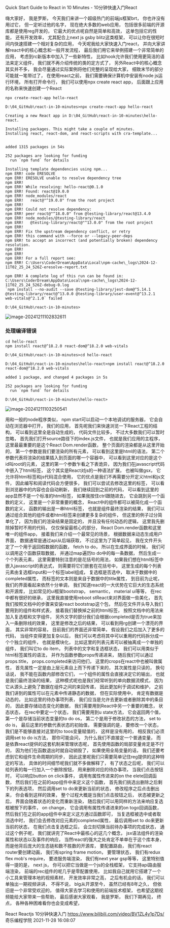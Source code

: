 Quick Start Guide to React in 10 Minutes - 10分钟快速入门React





嗨大家好， 我是罗斯， 今天我们来讲一个超级热门的前端js框架brt， 你也许没有用过它， 但一定听过他的名字， 现在绝大多数的web应用， 包括很多前端的开源库都是使用reg开发的， 它最大的优点呢自然是简单和高效， 这单包括它的性能， 还有开发效率， 尤其配合上next js gsby blitz这类框架， 可以让你在很短时间内快速搭建一个相对复杂的应用， 今天呢我给大家快速入门react， 并向大家讲解react中的核心概念和一般开发流程， 最后我们用它来举例搭建一个非常简单的应用， 考虑到rc新版本中加入了一些新特性， 比如hook允许我们使用更简洁的语法来定义组件， 我们就不再介绍传统的类的定方式了， 另外React中的核心概念其实并不多， 我会尽量通过实际案例将他们完整的呈现给大家， 细致末节的部分可能就一笔带过了， 在使用react之前， 我们需要确保计算机中安装有node js运行环境， 所有打开命令行， 我们可以使用npx create react app， 后面跟上应用的名称来快速创建一个React

```shell
npx create-react-app hello-react
```



```shell
D:\04_GitHub\react-in-10-minutes>npx create-react-app hello-react

Creating a new React app in D:\04_GitHub\react-in-10-minutes\hello-react.

Installing packages. This might take a couple of minutes.
Installing react, react-dom, and react-scripts with cra-template...


added 1315 packages in 54s

252 packages are looking for funding
  run `npm fund` for details

Installing template dependencies using npm...
npm ERR! code ERESOLVE
npm ERR! ERESOLVE unable to resolve dependency tree
npm ERR!
npm ERR! While resolving: hello-react@0.1.0
npm ERR! Found: react@19.0.0
npm ERR! node_modules/react
npm ERR!   react@"^19.0.0" from the root project
npm ERR!
npm ERR! Could not resolve dependency:
npm ERR! peer react@"^18.0.0" from @testing-library/react@13.4.0
npm ERR! node_modules/@testing-library/react
npm ERR!   @testing-library/react@"^13.0.0" from the root project
npm ERR!
npm ERR! Fix the upstream dependency conflict, or retry
npm ERR! this command with --force or --legacy-peer-deps
npm ERR! to accept an incorrect (and potentially broken) dependency resolution.
npm ERR!
npm ERR!
npm ERR! For a full report see:
npm ERR! C:\Users\CoderDream\AppData\Local\npm-cache\_logs\2024-12-11T02_25_24_526Z-eresolve-report.txt

npm ERR! A complete log of this run can be found in: C:\Users\CoderDream\AppData\Local\npm-cache\_logs\2024-12-11T02_25_24_526Z-debug-0.log
`npm install --no-audit --save @testing-library/jest-dom@^5.14.1 @testing-library/react@^13.0.0 @testing-library/user-event@^13.2.1 web-vitals@^2.1.0` failed

D:\04_GitHub\react-in-10-minutes>
```

![image-20241211102832611](README/image-20241211102832611.png)

### 处理编译错误

```
cd hello-react
npm install react@^18.2.0 react-dom@^18.2.0 web-vitals
```



```shell
D:\04_GitHub\react-in-10-minutes>cd hello-react

D:\04_GitHub\react-in-10-minutes\hello-react>npm install react@^18.2.0 react-dom@^18.2.0 web-vitals

added 1 package, and changed 4 packages in 5s

252 packages are looking for funding
  run `npm fund` for details

D:\04_GitHub\react-in-10-minutes\hello-react>
```



![image-20241211103250541](README/image-20241211103250541.png)





用和一般的node程序类似， npm start可以启动一个本地调试的服务器， 它会自动在浏览器中打开， 我们的应用， 首先呢我们来快速浏览一下React工程的结构， 可以看到这里全是自动生成的， 代码文件比较多， 不过大多数我们可以暂时忽略， 首先我们打开source路径下的index.js文件， 也就是我们应用的主程序， 这里最最重要的是这个React Dom.render函数， 整个页面的渲染都是从这里开始的， 第一个参数是我们要渲染的所有元素， 可以看到这里是html的语法， 第二个参数代表将渲染的结果插入到页面的哪一个容器中， 可以看到这里对应的是这个id叫root的元素， 这里的第一个参数乍看之下表诡异， 因为我们在javascript代码中嵌入了html标签， 这个其实是React对js的一种语法扩展， 也被叫做gsx， 它允许将html标签和js代码混合使用， 它的优点是我们不再需要分开定义html和js文件， 因此编写和阅读代码会方便很多， 我们可以尝试去修改这里的标签， 可以看到浏览器中的内容也会自动刷新， 我们继续回到之前的代码， 可以看到这里的app显然不是一个标准的html标签， 如果我按住ctrl跟随进去， 它会跳到另一个函数的定义， 这里是一个非常重要的概念， React中的组件都可以被简化成一个函数的定义， 函数的输出是一串html标签， 也就是组件最终渲染的结果， 我们可以通过组合其他的组件或者html标签来创建更多复杂的组件， 但这里的例子过分简单化了， 因为我们的渲染结果是固定的， 并且没有任何动态的逻辑， 这里我先删除掉暂时不用的代码， 仅仅保留最核心的部分， React Dom.render函数和这里唯一的组件app， 接着我们来介绍一个最常见的场景， 根据数据来动态生成用户界面， 数据通常是通过api从后端获取， 不过这里为了简单起见， 我在文件开头定了一个用于返回假数据的函数， fetch to do， 所以在生成界面的时候， 我们可以调用这个函数获取数据， 并通过map遍历to do中的每一条数据， 然后生成一个个列表元素， 这里需要特别注意的是花括号的用法， 如果我们想在html标签中嵌入javascript的表达式， 则需要将它们嵌套在花括号中， 这里生成的每个列表元素由复选框input和一个标签label组成， 复选框是否选中， 取决于数据中的completed属性， 而标签的文本则是来自于数据中的title属性， 到目前为止呢， 我们的界面看起来依然十分单调， 我们知道react的一大优势在它巨大的生态系统和开源库， 比如常见的ui框架bootstrap， semantic， material ui等等， 在rec中都有很好的继承， 这里我直接使用reboot stReact来对界面做一些美化， 首先我们按照文档中的步骤来安装react bootstrap这个包， 然后在文件开头导入我们要用到的组件和样式表， 接着我们替换掉之前的html标签， 按照文档中的用法来加入复选框和文字组件， 另外文字的部分我们会根据completed是否为true来加入一条删除线的效果， 这里是修改之后的结果， 可以看到用rg创建一个漂亮的界面， 其实非常的容易， 目前我们的界面还非常简单， 假设我们之后加入了更多的代码， 当组件变得更加复杂以后， 我们可以考虑将其中可以重用的代码拆分成一个个独立的组件， 也就是模块化， 比如这里的列表元素可以被抽离成一个单独的组件， 我们叫它to do item， 列表中的文字和复选框状态， 我们可以用类似于html标签属性的语法， 并作为函数参数props传递进来， 随后我们可以通过props.title， props.completed来访问他们， 这里的crops在react中也被叫做属性， 首先属性一定是由上层元素自上而下传递下来的， 其次属性是只读的， 换句话说， 我不能在函数内部修改它们， 一个组件的属性会直接决定它的输出， 也就是我们最终渲染的结果， 这种模式呢也是我们经常听到的单向数据流模式， 因为它从源头上避免了数据在组件之间的来回传递， 因此更加利于调试和维护， 之前我们讲到的属性可以在元素中传递静态的数据， 但在实际使用中， 肯定有数据是动态的， 比如这里的待办事项列表， 我们应当是允许去更新或者删除其中的条目的， 因此要存储动态变化的数据， 我们需要用到React中另一个重要的概念， 状态状态， 在rec中要定一个状态， 我们需要用到u state方法， 它会返回两个值， 第一个是存储当前状态变量的to do os， 第二个是用于修改状态的方法， set to do is， 最后这里的参数代表状态的初始值， 需要强调的是， 要修改一个状态， 我们是不能够直接对这里的to toos变量赋值的， 这样是没有用的， 相反我们必须调用set to do is方法， 那你可能会问， 为什么我们不直接定一个普通变量， 而是依靠react提供的这套机制来管理状态呢， 首先使用函数的局部变量肯定是不行的， 因为他们在函数退出时就自动销毁了， 如果使用全局变量的话， 我们还要考虑到它和组件生命周期的同步， 因此这里呢我们只需要简单记住reg提供的这种特定的写法， 具体的时间细节呢我们就不多做解释了， 有了状态之后呢， 我们可以给列表的每一行加入一个删除按钮， 用来删除对应的待办事项， 当我们点击按钮时， 可以响应button on click事件， 调用有属性传进来的on the elete回调函数， 然后我们在之前的app组件中来定义这个函数， 首先我们挑选出删除之后剩下的列表选项， 然后调用set to do来更新当前的状态， 修改程序之后点击删出来， 你会看到这样的效果， 整个过程大概是当我们点击按钮之后， 状态被更新之后， 界面会随着状态的变化而重新渲染， 随后我们可以用同样的方法来响应复选框被按下的事件， on change， 它会调用有属性传递进来的on togo回调函数， 然后我们在之前的app组件中来定义这方通过函数即可， 当复选框被选中或者取消选中时， 我们会去修改对应元素的completed属性， 最后调用set to do来更新当前的状态， 在我们点击复选框之后， 会立刻切换当前待办事项的完成状态， 通过这个例子呢， 我们就讲完了React中最核心的这几个概念， jsx语法组件的渲染属性和状态以及事件的响应， 当然react的强大之处肯定不单单在于这个库本身， 而是他背后庞大的生态链和数不胜数的开源库， 要配置路由， 我们有react router要创建动画， 我们有spring frame motion， 要管理状态， 我们有redux flex mob's require， 要进服务端渲染， 我们有next year gsp等等， 这里特别值得一提的是， next js， 你可以把它当做是一个js的全栈框架， 它支持api路由服端渲染， 前端的rec组件的呢几乎是零配置使用， 比如我自己就用它搭建了一个小工具来管理本地的视频素材， 开发效率非常之高， 之后有机会的话， 我们可以单独出一期视频讲讲， 不得不说， blg从开源至今， 虽然已经有8年之久， 但依旧是一个非常受欢迎的， 值得大家去学习和使用的前端技术框架， 也希望这期视频能给大家带来一些帮助， 最后感谢大家观看， 我是罗斯， 我们下期再见， 终点， 各种各种困难看你也会变成希望，





React Reactjs 10分钟快速入门
https://www.bilibili.com/video/BV1ZL4y1p7Ds/
奇乐编程学院 2021-11-28 16:08:07

